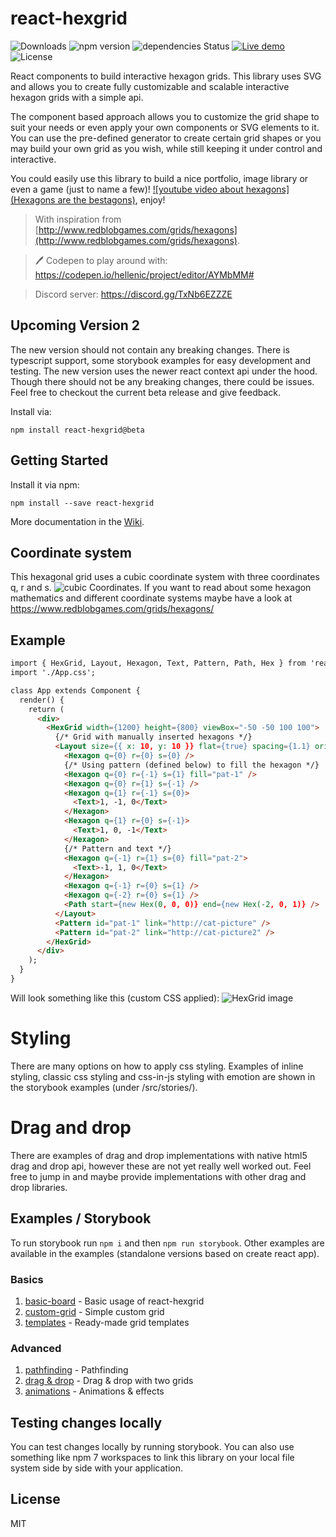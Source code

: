 # react-hexgrid

![Downloads](https://img.shields.io/npm/dt/react-hexgrid.svg)
![npm version](https://img.shields.io/npm/v/react-hexgrid.svg)
![dependencies Status](https://img.shields.io/librariesio/github/hellenic/react-hexgrid)
[![Live demo](https://img.shields.io/badge/live-demo-brightgreen.svg)](https://hellenic.github.io/react-hexgrid/examples/)
![License](https://img.shields.io/npm/l/react-hexgrid.svg)

React components to build interactive hexagon grids. This library uses SVG and allows you to create fully customizable and scalable interactive hexagon grids with a simple api.

The component based approach allows you to customize the grid shape to suit your needs or even apply your own components or SVG elements to it. You can use the pre-defined generator to create certain grid shapes or you may build your own grid as you wish, while still keeping it under control and interactive.

You could easily use this library to build a nice portfolio, image library or even a game (just to name a few)! [![youtube video about hexagons](Hexagons are the bestagons)](https://www.youtube.com/watch?v=thOifuHs6eY), enjoy!

> With inspiration from
> [http://www.redblobgames.com/grids/hexagons](http://www.redblobgames.com/grids/hexagons).

> 🖊️ Codepen to play around with: https://codepen.io/hellenic/project/editor/AYMbMM#

> Discord server: https://discord.gg/TxNb6EZZZE

## Upcoming Version 2

The new version should not contain any breaking changes. There is typescript support, some storybook examples for easy development and testing. The new version uses the newer react context api under the hood.
Though there should not be any breaking changes, there could be issues. Feel free to checkout the current beta release and give feedback.

Install via:

```
npm install react-hexgrid@beta
```

## Getting Started

Install it via npm:

```shell
npm install --save react-hexgrid
```

More documentation in the [Wiki](https://github.com/Hellenic/react-hexgrid/wiki).

## Coordinate system

This hexagonal grid uses a cubic coordinate system with three coordinates q, r and s.
![cubic Coordinates](https://raw.githubusercontent.com/Hellenic/react-hexgrid/add-typescript-and-storybook/coordinates.png "Coordinates"). If you want to read about some hexagon mathematics and different coordinate systems maybe have a look at https://www.redblobgames.com/grids/hexagons/

## Example

```html
import { HexGrid, Layout, Hexagon, Text, Pattern, Path, Hex } from 'react-hexgrid';
import './App.css';

class App extends Component {
  render() {
    return (
      <div>
        <HexGrid width={1200} height={800} viewBox="-50 -50 100 100">
          {/* Grid with manually inserted hexagons */}
          <Layout size={{ x: 10, y: 10 }} flat={true} spacing={1.1} origin={{ x: 0, y: 0 }}>
            <Hexagon q={0} r={0} s={0} />
            {/* Using pattern (defined below) to fill the hexagon */}
            <Hexagon q={0} r={-1} s={1} fill="pat-1" />
            <Hexagon q={0} r={1} s={-1} />
            <Hexagon q={1} r={-1} s={0}>
              <Text>1, -1, 0</Text>
            </Hexagon>
            <Hexagon q={1} r={0} s={-1}>
              <Text>1, 0, -1</Text>
            </Hexagon>
            {/* Pattern and text */}
            <Hexagon q={-1} r={1} s={0} fill="pat-2">
              <Text>-1, 1, 0</Text>
            </Hexagon>
            <Hexagon q={-1} r={0} s={1} />
            <Hexagon q={-2} r={0} s={1} />
            <Path start={new Hex(0, 0, 0)} end={new Hex(-2, 0, 1)} />
          </Layout>
          <Pattern id="pat-1" link="http://cat-picture" />
          <Pattern id="pat-2" link="http://cat-picture2" />
        </HexGrid>
      </div>
    );
  }
}
```

Will look something like this (custom CSS applied):
![HexGrid image](https://raw.githubusercontent.com/Hellenic/react-hexgrid/master/react-hexgrid.png "HexGrid")

# Styling

There are many options on how to apply css styling. Examples of inline styling, classic css styling and css-in-js styling with emotion are shown in the storybook examples (under /src/stories/).

# Drag and drop

There are examples of drag and drop implementations with native html5 drag and drop api, however these are not yet really well worked out. Feel free to jump in and maybe provide implementations with other drag and drop libraries.

## Examples / Storybook

To run storybook run `npm i` and then `npm run storybook`. Other examples are available in the examples (standalone versions based on create react app).

### Basics

1. [basic-board](https://github.com/Hellenic/react-hexgrid/tree/master/examples/basic-board) - Basic usage of react-hexgrid
2. [custom-grid](https://github.com/Hellenic/react-hexgrid/tree/master/examples/custom-grid) - Simple custom grid
3. [templates](https://github.com/Hellenic/react-hexgrid/tree/master/examples/templates) - Ready-made grid templates

### Advanced

1. [pathfinding](https://github.com/Hellenic/react-hexgrid/tree/master/examples/pathfinding) - Pathfinding
2. [drag & drop](https://github.com/Hellenic/react-hexgrid/tree/master/examples/drag-and-drop) - Drag & drop with two grids
3. [animations](https://github.com/Hellenic/react-hexgrid/tree/master/examples/animations) - Animations & effects

## Testing changes locally

You can test changes locally by running storybook. You can also use something like npm 7 workspaces to link this library on your local file system side by side with your application.

## License

MIT
